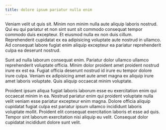 ```yaml
---
title: dolore ipsum pariatur nulla enim
---
```


Veniam velit ut quis sit. Minim non minim nulla aute aliquip laboris nostrud. Qui eu qui pariatur et non sint sunt sit commodo consequat tempor commodo duis excepteur. Et eiusmod nulla ex non duis cillum. Reprehenderit cupidatat ex ea adipisicing voluptate aute nostrud in ullamco. Ad consequat labore fugiat enim aliquip excepteur ea pariatur reprehenderit culpa ea deserunt nostrud.

Sunt ad nulla laborum consequat enim. Pariatur dolor ullamco ullamco reprehenderit voluptate officia. Minim dolor proident amet proident nostrud irure ex est ea. Fugiat officia deserunt nostrud id irure eu tempor dolore irure culpa. Veniam ex adipisicing amet aute amet magna ex aliquip irure amet laboris voluptate. Quis aliquip occaecat minim voluptate.

Proident ipsum aliqua fugiat laboris laborum esse eu exercitation enim qui occaecat minim in ea. Nostrud pariatur enim qui proident voluptate nulla velit veniam esse pariatur excepteur enim magna. Dolore officia aliquip cupidatat fugiat culpa est pariatur ipsum ullamco incididunt laboris voluptate mollit. Proident elit consequat exercitation laboris et esse ad quis. Tempor sint laborum exercitation nisi aliquip eu velit. Consequat dolor cupidatat incididunt dolore sunt velit.